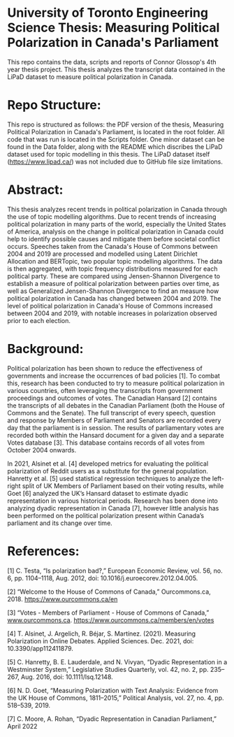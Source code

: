 # University of Toronto Engineering Science Thesis: Measuring Political Polarization in Canada's Parliament
This repo contains the data, scripts and reports of Connor Glossop's 4th year thesis project. This thesis analyzes the transcript data contained in the LiPaD dataset to measure political polarization in Canada.

# Repo Structure:
This repo is structured as follows: the PDF version of the thesis, Measuring Political Polarization in Canada's Parliament, is located in the root folder. All code that was run is located in the Scripts folder. One minor dataset can be found in the Data folder, along with the README which discribes the LiPaD dataset used for topic modelling in this thesis. The LiPaD dataset itself (https://www.lipad.ca/) was not included due to GitHub file size limitations.

# Abstract:
This thesis analyzes recent trends in political polarization in Canada through the use of topic modelling algorithms. Due to recent trends of increasing political polarization in many parts of the world, especially the United States of America, analysis on the change in political polarization in Canada could help to identify possible causes and mitigate them before societal conflict occurs. Speeches taken from the Canada's House of Commons between 2004 and 2019 are processed and modelled using Latent Dirichlet Allocation and BERTopic, two popular topic modelling algorithms. The data is then aggregated, with topic frequency distributions measured for each political party. These are compared using Jensen-Shannon Divergence to establish a measure of political polarization between parties over time, as well as Generalized Jensen-Shannon Divergence to find an measure how political polarization in Canada has changed between 2004 and 2019. The level of political polarization in Canada's House of Commons increased between 2004 and 2019, with notable increases in polarization observed prior to each election.

# Background:
Political polarization has been shown to reduce the effectiveness of governments and increase the occurrences of bad policies [1]. To combat this, research has been conducted to try to measure political polarization in various countries, often leveraging the transcripts from government proceedings and outcomes of votes. The Canadian Hansard [2] contains the transcripts of all debates in the Canadian Parliament (both the House of Commons and the Senate). The full transcript of every speech, question and response by Members of Parliament and Senators are recorded every day that the parliament is in session. The results of parliamentary votes are recorded both within the Hansard document for a given day and a separate Votes database [3]. This database contains records of all votes from October 2004 onwards.

In 2021, Alsinet et al. [4] developed metrics for evaluating the political polarization of Reddit users as a substitute for the general population. Hanretty et al. [5] used statistical regression techniques to analyze the left-right split of UK Members of Parliament based on their voting results, while Goet [6] analyzed the UK’s Hansard dataset to estimate dyadic representation in various historical periods. Research has been done into analyzing dyadic representation in Canada [7], however little analysis has been performed on the political polarization present within Canada’s parliament and its change over time.


# References:

[1] C. Testa, “Is polarization bad?,” European Economic Review, vol. 56, no. 6, pp. 1104–1118, Aug. 2012, doi: 10.1016/j.euroecorev.2012.04.005.

[2] “Welcome to the House of Commons of Canada,” Ourcommons.ca, 2018. https://www.ourcommons.ca/en 

[3] “Votes - Members of Parliament - House of Commons of Canada,” www.ourcommons.ca. https://www.ourcommons.ca/members/en/votes

[4] T. Alsinet, J. Argelich, R. Béjar, S. Martínez. (2021). Measuring Polarization in Online Debates. Applied Sciences. Dec. 2021, doi: 10.3390/app112411879. 

[5] C. Hanretty, B. E. Lauderdale, and N. Vivyan, “Dyadic Representation in a Westminster System,” Legislative Studies Quarterly, vol. 42, no. 2, pp. 235–267, Aug. 2016, doi: 10.1111/lsq.12148.

[6] N. D. Goet, “Measuring Polarization with Text Analysis: Evidence from the UK House of Commons, 1811–2015,” Political Analysis, vol. 27, no. 4, pp. 518–539, 2019.

[7] C. Moore, A. Rohan, “Dyadic Representation in Canadian Parliament,” April 2022
